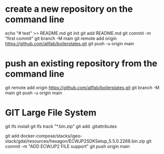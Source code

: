 # create a new repository on the command line
echo "# test" >> README.md
git init
git add README.md
git commit -m "first commit"
git branch -M main
git remote add origin https://github.com/allfab/boilerplates.git
git push -u origin main

# push an existing repository from the command line
git remote add origin https://github.com/allfab/boilerplates.git
git branch -M main
git push -u origin main


# GIT Large File System
git lfs install
git lfs track "*.bin.zip"
git add .gitattributes

git add docker-compose/stacks/igeo-stack/gdal/resources/hexagon/ECWJP2SDKSetup_5.5.0.2268.bin.zip
git commit -m "ADD ECW/JP2 FILE support"
git push origin main